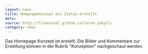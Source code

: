 ```yaml
---
layout: news
title: Hompeagekonzept mit Zielen erstellt
meta: 
source: http://firewiesel.github.io/lerne-jekyll/
category: news
---
```


Das Homepage Konzept ist erstellt. Die Bilder und Kommentare zur Erstellung können in der Rubrik "Konzeption" nachgeschaut werden.